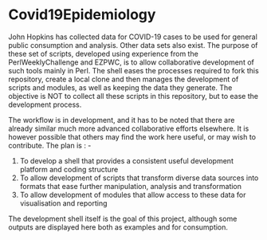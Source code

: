 # Covid19Epidemiology

John Hopkins has collected data for COVID-19 cases to be used for general public consumption and analysis.  Other data sets also exist.  The purpose of these set of scripts, developed using experience from the PerlWeeklyChallenge and EZPWC, is to allow collaborative development of such tools mainly in Perl.  The shell eases the processes required to fork this repository, create a local clone and then manages the development of scripts and modules, as well as keeping the data they generate. The objective is NOT to collect all these scripts in this repository, but to ease the development process.

The workflow is in development, and it has to be noted that there are already similar much more advanced collaborative efforts elsewhere. It is however possible that others may find the work here useful, or may wish to contribute. The plan is : -

1) To develop a shell that provides a consistent useful development platform and coding structure
2) To allow development of scripts that transform diverse data sources into formats that ease further manipulation, analysis and transformation
3) To allow development of modules that allow access to these data for visualisation and reporting

The development shell itself is the goal of this project, although some outputs are displayed here both as examples and for consumption.






